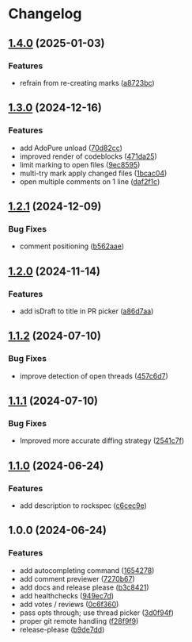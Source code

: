 # Changelog

## [1.4.0](https://github.com/Willem-J-an/adopure.nvim/compare/v1.3.0...v1.4.0) (2025-01-03)


### Features

* refrain from re-creating marks ([a8723bc](https://github.com/Willem-J-an/adopure.nvim/commit/a8723bca97faf7c6da1637931000396d10670eae))

## [1.3.0](https://github.com/Willem-J-an/adopure.nvim/compare/v1.2.1...v1.3.0) (2024-12-16)


### Features

* add AdoPure unload ([70d82cc](https://github.com/Willem-J-an/adopure.nvim/commit/70d82cca29a59fc587a2067c773e5a2ded05ab68))
* improved render of codeblocks ([471da25](https://github.com/Willem-J-an/adopure.nvim/commit/471da2596ee7a231207b9b0a21403ceadb670f51))
* limit marking to open files ([9ec8595](https://github.com/Willem-J-an/adopure.nvim/commit/9ec859590e682c4d82eb3210c2e64ecb10cbd423))
* multi-try mark apply changed files ([1bcac04](https://github.com/Willem-J-an/adopure.nvim/commit/1bcac04d54bbfcbe03769e5f13daf6c0fbedab3b))
* open multiple comments on 1 line ([daf2f1c](https://github.com/Willem-J-an/adopure.nvim/commit/daf2f1c8b7aa135563f166bdc3f0d8170d7190f7))

## [1.2.1](https://github.com/Willem-J-an/adopure.nvim/compare/v1.2.0...v1.2.1) (2024-12-09)


### Bug Fixes

* comment positioning ([b562aae](https://github.com/Willem-J-an/adopure.nvim/commit/b562aae2dbffea7fc9eb96932bf2bb64b4e98d81))

## [1.2.0](https://github.com/Willem-J-an/adopure.nvim/compare/v1.1.2...v1.2.0) (2024-11-14)


### Features

* add isDraft to title in PR picker ([a86d7aa](https://github.com/Willem-J-an/adopure.nvim/commit/a86d7aa1f581f12ff2da61ce76463b1ed9d1ac8c))

## [1.1.2](https://github.com/Willem-J-an/adopure.nvim/compare/v1.1.1...v1.1.2) (2024-07-10)


### Bug Fixes

* improve detection of open threads ([457c6d7](https://github.com/Willem-J-an/adopure.nvim/commit/457c6d7d278dce82837c47115edb00cccc954e70))

## [1.1.1](https://github.com/Willem-J-an/adopure.nvim/compare/v1.1.0...v1.1.1) (2024-07-10)


### Bug Fixes

* Improved more accurate diffing strategy ([2541c7f](https://github.com/Willem-J-an/adopure.nvim/commit/2541c7fe38c0286c1e3269e139c6d0858fc94815))

## [1.1.0](https://github.com/Willem-J-an/adopure.nvim/compare/v1.0.0...v1.1.0) (2024-06-24)


### Features

* add description to rockspec ([c6cec9e](https://github.com/Willem-J-an/adopure.nvim/commit/c6cec9e7507050e0f61686fdf6953234a12910b4))

## 1.0.0 (2024-06-24)


### Features

* add autocompleting command ([1654278](https://github.com/Willem-J-an/adopure.nvim/commit/1654278abb2c23ffe7df9a39e849afb2e596eeec))
* add comment previewer ([7270b67](https://github.com/Willem-J-an/adopure.nvim/commit/7270b676c56cd79f8107e6004683cb2afdd7e01d))
* add docs and release please ([b3c8421](https://github.com/Willem-J-an/adopure.nvim/commit/b3c84219cbbfd31c50718cec6e3a08e4e148e8cc))
* add healthchecks ([949ec7d](https://github.com/Willem-J-an/adopure.nvim/commit/949ec7d84f6d1f03e970bad7afc39bc3d994e037))
* add votes / reviews ([0c6f360](https://github.com/Willem-J-an/adopure.nvim/commit/0c6f360a83873ca295f94d69e1a4de7b26206b42))
* pass opts through; use thread picker ([3d0f94f](https://github.com/Willem-J-an/adopure.nvim/commit/3d0f94f3e9c17a52aa7685bbdd3a8ad8a84e895a))
* proper git remote handling ([f28f9f9](https://github.com/Willem-J-an/adopure.nvim/commit/f28f9f97bbe717835dcbed5fb3cc53e16737c251))
* release-please ([b9de7dd](https://github.com/Willem-J-an/adopure.nvim/commit/b9de7ddcd06e3762d7f051bbcad1e1d3511dc8f7))
